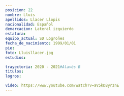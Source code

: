 ```yaml
---
posicion: 22
nombre: Lluis
apellidos: Llacer Llopis
nacionalidad: Español
demarcacion: Lateral izquierdo
estatura: 
equipo_actual: SD Logroñes
fecha_de_nacimiento: 1999/01/01
pie: 
foto: Lluisllacer.jpg
estudios: 

trayectoria: 2020 - 2021#Alavés B
titulos:
logros:

video: https://www.youtube.com/watch?v=aV5kDByrznE
---
```

